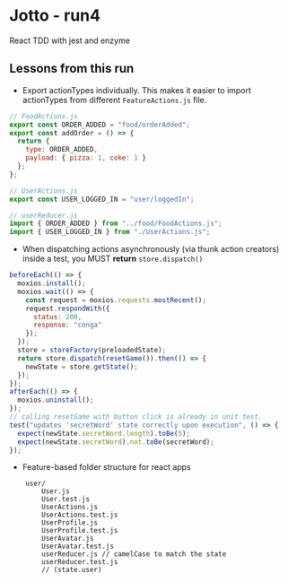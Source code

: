 # Jotto - run4

React TDD with jest and enzyme

## Lessons from this run

- Export actionTypes individually. This makes it easier to import actionTypes from different `FeatureActions.js` file.

```js
// FoodActions.js
export const ORDER_ADDED = "food/orderAdded";
export const addOrder = () => {
  return {
    type: ORDER_ADDED,
    payload: { pizza: 1, coke: 1 }
  };
};

// UserActions.js
export const USER_LOGGED_IN = "user/loggedIn";

// userReducer.js
import { ORDER_ADDED } from "../food/FoodActions.js";
import { USER_LOGGED_IN } from "./UserActions.js";
```

- When dispatching actions asynchronously (via thunk action creators) inside a test, you MUST **return** `store.dispatch()`

```js
beforeEach(() => {
  moxios.install();
  moxios.wait(() => {
    const request = moxios.requests.mostRecent();
    request.respondWith({
      status: 200,
      response: "conga"
    });
  });
  store = storeFactory(preloadedState);
  return store.dispatch(resetGame()).then(() => {
    newState = store.getState();
  });
});
afterEach(() => {
  moxios.uninstall();
});
// calling resetGame with button click is already in unit test.
test("updates 'secretWord' state correctly upon execution", () => {
  expect(newState.secretWord.length).toBe(5);
  expect(newState.secretWord).not.toBe(secretWord);
});
```

- Feature-based folder structure for react apps

```
    user/
        User.js
        User.test.js
        UserActions.js
        UserActions.test.js
        UserProfile.js
        UserProfile.test.js
        UserAvatar.js
        UserAvatar.test.js
        userReducer.js // camelCase to match the state
        userReducer.test.js
        // (state.user)
```

